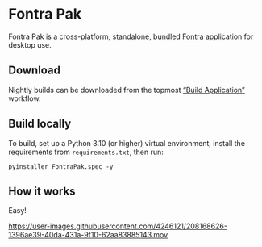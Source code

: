# Fontra Pak

Fontra Pak is a cross-platform, standalone, bundled [Fontra](https://github.com/googlefonts/fontra) application for desktop use.

## Download

Nightly builds can be downloaded from the topmost [“Build Application”](https://github.com/googlefonts/fontra-pak/actions) workflow.

## Build locally

To build, set up a Python 3.10 (or higher) virtual environment, install the requirements from `requirements.txt`, then run:

    pyinstaller FontraPak.spec -y

## How it works

Easy!

https://user-images.githubusercontent.com/4246121/208168626-1396ae39-40da-431a-9f10-62aa83885143.mov
